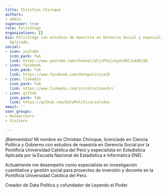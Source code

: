 ```yaml
---
title: Christian Chiroque
authors:
- admin
superuser: true
role: Politólogo
organizations: []
bio: Politólogo con estudios de maestría en Gerencia Social y especialización en Estadística
  Aplicada.
social:
- icon: youtube
  icon_pack: fab
  link: https://www.youtube.com/channel/UCjsP5ejsSyUchRl2oA96J3A
- icon: facebook
  icon_pack: fab
  link: https://www.facebook.com/datapoliticaCR
- icon: linkedin
  icon_pack: fab
  link: https://www.linkedin.com/in/christianchr/
- icon: github
  icon_pack: fab
  link: https://github.com/DataPolitica/salidas
email: ''
user_groups:
- Researchers
- Visitors

---
```

¡Bienvenidos! 
Mi nombre es Christian Chiroque, licenciado en Ciencia Política y Gobierno con estudios de maestría en Gerencia Social por la Pontificia Universidad Católica del Perú y especialista en Estadística Aplicada por la Escuela Nacional de Estadística e Informática ENEI. 

Actualmente me desempeño como especialista en investigación cuantitativa y gestión social para proyectos de inversión y docente en la Pontificia Universidad Católica del Perú.

Creador de Data Política y cofundador de Leyendo el Poder.